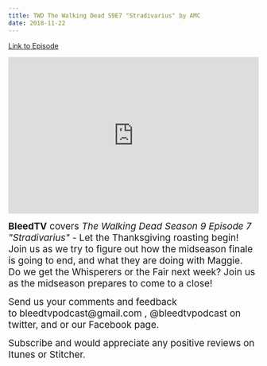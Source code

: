 ```yaml
---
title: TWD The Walking Dead S9E7 "Stradivarius" by AMC
date: 2018-11-22
---
```


[Link to Episode](https://BleedTV.podbean.com/e/twd-the-walking-dead-s9e7-stradivarius-by-amc/)

<iframe src="https://www.podbean.com/media/player/sjxwn-9febf5?from=site&vjs=1&skin=1&fonts=Helvetica&auto=0&download=1" height="315" width="100%" frameborder="0" scrolling="no" data-name="pb-iframe-player"></iframe>

<p><span style="font-size:14pt;"><strong>BleedTV</strong> covers <em>The Walking Dead Season 9 Episode 7 "Stradivarius"</em> - Let the Thanksgiving roasting begin! Join us as we try to figure out how the midseason finale is going to end, and what they are doing with Maggie.  Do we get the Whisperers or the Fair next week? Join us as the midseason prepares to come to a close!</span></p>
<p><span style="font-size:14pt;">Send us your comments and feedback to bleedtvpodcast@gmail.com , @bleedtvpodcast on twitter, and or our Facebook page. </span></p>
<p><span style="font-size:14pt;">Subscribe and would appreciate any positive reviews on Itunes or Stitcher.</span></p>